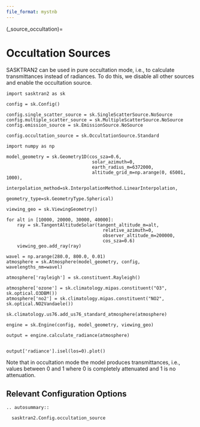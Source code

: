 ```yaml
---
file_format: mystnb
---
```


(_source_occultation)=
# Occultation Sources
SASKTRAN2 can be used in pure occultation mode, i.e., to calculate transmittances instead of radiances.
To do this, we disable all other sources and enable the occultation source.

```{code-cell}
import sasktran2 as sk

config = sk.Config()

config.single_scatter_source = sk.SingleScatterSource.NoSource
config.multiple_scatter_source = sk.MultipleScatterSource.NoSource
config.emission_source = sk.EmissionSource.NoSource

config.occultation_source = sk.OccultationSource.Standard
```


```{code-cell}
import numpy as np

model_geometry = sk.Geometry1D(cos_sza=0.6,
                                solar_azimuth=0,
                                earth_radius_m=6372000,
                                altitude_grid_m=np.arange(0, 65001, 1000),
                                interpolation_method=sk.InterpolationMethod.LinearInterpolation,
                                geometry_type=sk.GeometryType.Spherical)

viewing_geo = sk.ViewingGeometry()

for alt in [10000, 20000, 30000, 40000]:
    ray = sk.TangentAltitudeSolar(tangent_altitude_m=alt,
                                    relative_azimuth=0,
                                    observer_altitude_m=200000,
                                    cos_sza=0.6)
    viewing_geo.add_ray(ray)

wavel = np.arange(280.0, 800.0, 0.01)
atmosphere = sk.Atmosphere(model_geometry, config, wavelengths_nm=wavel)

atmosphere['rayleigh'] = sk.constituent.Rayleigh()

atmosphere['ozone'] = sk.climatology.mipas.constituent("O3", sk.optical.O3DBM())
atmosphere['no2'] = sk.climatology.mipas.constituent("NO2", sk.optical.NO2Vandaele())

sk.climatology.us76.add_us76_standard_atmosphere(atmosphere)

engine = sk.Engine(config, model_geometry, viewing_geo)

output = engine.calculate_radiance(atmosphere)


output['radiance'].isel(los=0).plot()
```

Note that in occultation mode the model produces transmittances, i.e., values between 0 and 1 where 0 is completely attenuated and 1 is no attenuation.

## Relevant Configuration Options

```{eval-rst}
.. autosummary::

  sasktran2.Config.occultation_source

```
